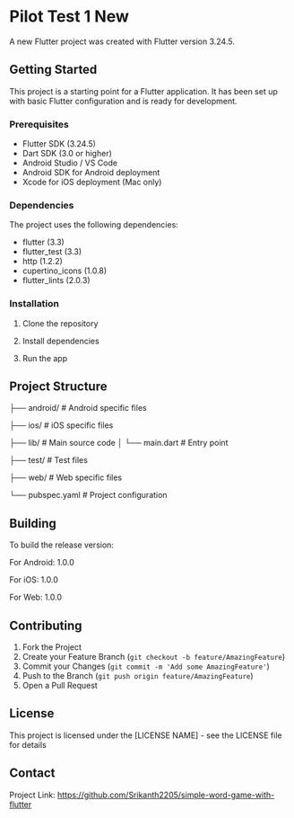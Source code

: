 # Pilot Test 1 New

A new Flutter project was created with Flutter version 3.24.5.

## Getting Started

This project is a starting point for a Flutter application. It has been set up with basic Flutter configuration and is ready for development.

### Prerequisites

- Flutter SDK (3.24.5)
- Dart SDK (3.0 or higher)
- Android Studio / VS Code
- Android SDK for Android deployment
- Xcode for iOS deployment (Mac only)

### Dependencies

The project uses the following dependencies:
- flutter (3.3)
- flutter_test (3.3)
- http (1.2.2)
- cupertino_icons (1.0.8)
- flutter_lints (2.0.3)

### Installation

1. Clone the repository

2. Install dependencies

3. Run the app


## Project Structure

├── android/ # Android specific files

├── ios/ # iOS specific files

├── lib/ # Main source code
│ └── main.dart # Entry point

├── test/ # Test files

├── web/ # Web specific files

└── pubspec.yaml # Project configuration


## Building

To build the release version:

For Android: 1.0.0

For iOS: 1.0.0  

For Web: 1.0.0

## Contributing

1. Fork the Project
2. Create your Feature Branch (`git checkout -b feature/AmazingFeature`)
3. Commit your Changes (`git commit -m 'Add some AmazingFeature'`)
4. Push to the Branch (`git push origin feature/AmazingFeature`)
5. Open a Pull Request

## License

This project is licensed under the [LICENSE NAME] - see the LICENSE file for details

## Contact


Project Link: https://github.com/Srikanth2205/simple-word-game-with-flutter
